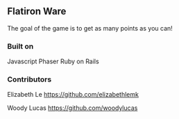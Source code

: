 ## Flatiron Ware

The goal of the game is to get as many points as you can!

### Built on

Javascript 
Phaser
Ruby on Rails 

### Contributors

Elizabeth Le
https://github.com/elizabethlemk


Woody Lucas
https://github.com/woodylucas

